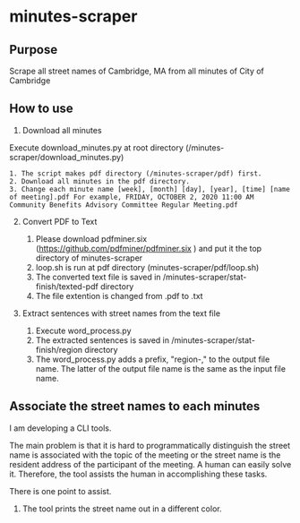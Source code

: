 # minutes-scraper

## Purpose
Scrape all street names of Cambridge, MA from all minutes of City of Cambridge 

## How to use
1. Download all minutes

Execute download_minutes.py at root directory (/minutes-scraper/download_minutes.py)

    1. The script makes pdf directory (/minutes-scraper/pdf) first.
    2. Download all minutes in the pdf directory.
    3. Change each minute name [week], [month] [day], [year], [time] [name of meeting].pdf For example, FRIDAY, OCTOBER 2, 2020 11:00 AM Community Benefits Advisory Committee Regular Meeting.pdf 


2. Convert PDF to Text
    1. Please download pdfminer.six (https://github.com/pdfminer/pdfminer.six
) and put it the top directory of minutes-scraper
    1. loop.sh is run at pdf directory (minutes-scraper/pdf/loop.sh)
    1. The converted text file is saved in /minutes-scraper/stat-finish/texted-pdf directory
    1. The file extention is changed from .pdf to .txt

3. Extract sentences with street names from the text file
    1. Execute word_process.py
    1. The extracted sentences is saved in /minutes-scraper/stat-finish/region directory
    1. The word_process.py adds a prefix, "region-," to the output file name. The latter of the output file name is the same as the input file name.


## Associate the street names to each minutes
I am developing a CLI tools.

The main problem is that it is hard to programmatically distinguish the street name is associated with the topic of the meeting or the street name is the resident address of the participant of the meeting. A human can easily solve it. Therefore, the tool assists the human in accomplishing these tasks.

There is one point to assist.
1. The tool prints the street name out in a different color.
